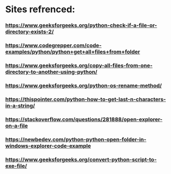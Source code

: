 # Sites refrenced:

### https://www.geeksforgeeks.org/python-check-if-a-file-or-directory-exists-2/
### https://www.codegrepper.com/code-examples/python/python+get+all+files+from+folder
### https://www.geeksforgeeks.org/copy-all-files-from-one-directory-to-another-using-python/
### https://www.geeksforgeeks.org/python-os-rename-method/
### https://thispointer.com/python-how-to-get-last-n-characters-in-a-string/
### https://stackoverflow.com/questions/281888/open-explorer-on-a-file
### https://newbedev.com/python-python-open-folder-in-windows-explorer-code-example
### https://www.geeksforgeeks.org/convert-python-script-to-exe-file/


